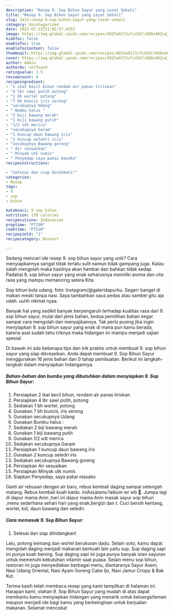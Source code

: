 ```yaml
---
description: "Resep 9. Sop Bihun Sayur yang Lezat Sekali"
title: "Resep 9. Sop Bihun Sayur yang Lezat Sekali"
slug: 2411-resep-9-sop-bihun-sayur-yang-lezat-sekali
category: Uncategorized
date: 2022-07-22T21:02:57.415Z
image: https://img-global.cpcdn.com/recipes/4915a9173cfcd16f/680x482cq70/9-sop-bihun-sayur-foto-resep-utama.jpg
hideToc: false
enableToc: true
enableTocContent: false
thumbnail: https://img-global.cpcdn.com/recipes/4915a9173cfcd16f/680x482cq70/9-sop-bihun-sayur-foto-resep-utama.jpg
cover: https://img-global.cpcdn.com/recipes/4915a9173cfcd16f/680x482cq70/9-sop-bihun-sayur-foto-resep-utama.jpg
author: Admin
authorAv: notfound
ratingvalue: 3.5
reviewcount: 8
recipeingredient:
- "2 ikat kecil bihun rendam air panas tiriskan"
- "4 lbr sawi putih potong"
- "1 bh wortel potong"
- "7 bh buncis iris serong"
- "secukupnya Udang"
- " Bumbu halus "
- "2 biji bawang merah"
- "1 biji bawang putih"
- "1/2 sdt merica"
- "secukupnya Garam"
- "1 kuncup daun bawang iris"
- "2 kuncup seledri iris"
- "secukupnya Bawang goreng"
- " Air sesuaikan"
- " Minyak utk numis"
- " Penyedap saya pakai masako"
recipeinstructions:

- "Selesai dan siap dinikmati!"
categories:
- Resep
tags:
- 9
- sop
- bihun

katakunci: 9 sop bihun 
nutrition: 178 calories
recipecuisine: Indonesian
preptime: "PT25M"
cooktime: "PT51M"
recipeyield: "1"
recipecategory: Dessert

---
```





Sedang mencari ide resep 9. sop bihun sayur yang unik? Cara menyiapkannya sangat tidak terlalu sulit namun tidak gampang juga. Kalau salah mengolah maka hasilnya akan hambar dan bahkan tidak sedap. Padahal 9. sop bihun sayur yang enak seharusnya memiliki aroma dan cita rasa yang mampu memancing selera Kita.





Sop bihun bola udang. foto: Instagram/@galeridapurku. Segerr banget di makan meski tanpa nasi. Saya tambahkan saus pedas atau sambel gitu aja udah. uuhh nikmat nyaa.

Banyak hal yang sedikit banyak berpengaruh terhadap kualitas rasa dari 9. sop bihun sayur, mulai dari jenis bahan, kedua pemilihan bahan segar sampai cara mengolah dan menyajikannya. Tak perlu pusing jika ingin menyiapkan 9. sop bihun sayur yang enak di mana pun kamu berada, karena asal sudah tahu triknya maka hidangan ini mampu menjadi sajian spesial.






Di bawah ini ada beberapa tips dan trik praktis untuk membuat 9. sop bihun sayur yang siap dikreasikan. Anda dapat membuat 9. Sop Bihun Sayur menggunakan 16 jenis bahan dan 0 tahap pembuatan. Berikut ini langkah-langkah dalam menyiapkan hidangannya.

<!--inarticleads1-->

##### Bahan-bahan dan bumbu yang dibutuhkan dalam menyiapkan 9. Sop Bihun Sayur:

1. Persiapkan 2 ikat kecil bihun, rendam air panas tiriskan
1. Persiapkan 4 lbr sawi putih, potong
1. Sediakan 1 bh wortel, potong
1. Gunakan 7 bh buncis, iris serong
1. Gunakan secukupnya Udang
1. Gunakan  Bumbu halus :
1. Sediakan 2 biji bawang merah
1. Gunakan 1 biji bawang putih
1. Gunakan 1/2 sdt merica
1. Sediakan secukupnya Garam
1. Persiapkan 1 kuncup daun bawang iris
1. Gunakan 2 kuncup seledri iris
1. Sediakan secukupnya Bawang goreng
1. Persiapkan  Air sesuaikan
1. Persiapkan  Minyak utk numis
1. Siapkan  Penyedap, saya pakai masako


Ganti air rebusan dengan air baru, rebus kembali daging sampai setengah matang. Rebus kembali kuah kaldu. iniAssalamu&#39;laikum wr wb 🙏. Jumpa lagi di dapur mama Anin ,hari ini dapur mama Anin masak sayur sop bihun ,menu sederhana sehari hari yang enak,bergizi dan t. Cuci bersih kentang, wortel, kol, daun bawang dan seledri. 

<!--inarticleads2-->

##### Cara memasak 9. Sop Bihun Sayur:


1. Selesai dan siap dihidangkan!

Lalu, potong kentang dan wortel berukuran dadu. Selain soto, kamu dapat mengolah daging menjadi makanan berkuah lain yaitu sup. Sup daging sapi ini punya kuah bening. Sup daging sapi ini juga punya banyak isian sayuran untuk memenuhi kebutuhan vitamin saat puasa. Selain menu sop bihun, restoran ini juga menyediakan berbagai menu, diantaranya Sayur Asem, Nasi Udang Oriental, Nasi Ayam Goreng Cabe Ijo, Nasi Jamur Crispy &amp; Bak Kut. 

Terima kasih telah membaca resep yang kami tampilkan di halaman ini. Harapan kami, olahan 9. Sop Bihun Sayur yang mudah di atas dapat membantu kamu menyiapkan hidangan yang menarik untuk keluarga/teman maupun menjadi ide bagi kamu yang berkeinginan untuk berjualan makanan. Selamat mencoba!
